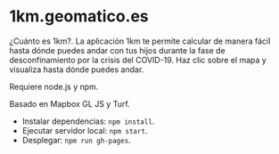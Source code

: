 # 1km.geomatico.es

¿Cuánto es 1km?. La aplicación 1km te permite calcular de manera fácil hasta dónde puedes andar con tus hijos durante la fase de desconfinamiento por la crisis del COVID-19. Haz clic sobre el mapa y visualiza hasta dónde puedes andar.

Requiere node.js y npm.

Basado en Mapbox GL JS y Turf.

* Instalar dependencias: `npm install`.
* Ejecutar servidor local: `npm start`.
* Desplegar: `npm run gh-pages`.
